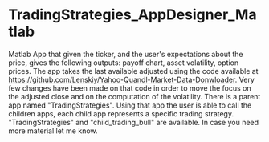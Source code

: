 # TradingStrategies_AppDesigner_Matlab
Matlab App that given the ticker, and the user's expectations about the price, gives the following outputs: payoff chart, asset volatility, option prices.
The app takes the last available adjusted using the code available at https://github.com/Lenskiy/Yahoo-Quandl-Market-Data-Donwloader. Very few changes have been made on that code  in order to move the focus on the adjusted close and on the computation of the volatility.
There is a parent app named "TradingStrategies". Using that app the user is able to call the children apps, each child app represents a specific trading strategy.
"TradingStrategies" and "child_trading_bull" are available. In case you need more material let me know.
